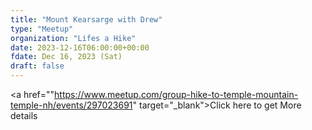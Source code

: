 ```yaml
---
title: "Mount Kearsarge with Drew"
type: "Meetup"
organization: "Lifes a Hike"
date: 2023-12-16T06:00:00+00:00
fdate: Dec 16, 2023 (Sat)
draft: false
---
```

<a href=""https://www.meetup.com/group-hike-to-temple-mountain-temple-nh/events/297023691" target="_blank">Click here to get More details</a>

